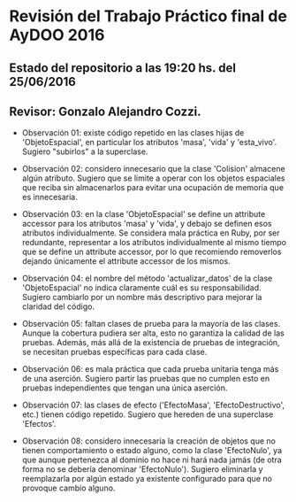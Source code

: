 # Revisión del Trabajo Práctico final de AyDOO 2016
## Estado del repositorio a las 19:20 hs. del 25/06/2016
## Revisor: Gonzalo Alejandro Cozzi.

* Observación 01: existe código repetido en las clases hijas de 'ObjetoEspacial', en particular los atributos 'masa', 'vida' y 'esta_vivo'. Sugiero "subirlos" a la superclase.

* Observación 02: considero innecesario que la clase 'Colision' almacene algún atributo. Sugiero que se limite a operar con los objetos espaciales que reciba sin almacenarlos para evitar una ocupación de memoria que es innecesaria.

* Observación 03: en la clase 'ObjetoEspacial' se define un attribute accessor para los atributos 'masa' y 'vida', y debajo se definen esos atributos individualmente. Se considera mala práctica en Ruby, por ser redundante, representar a los atributos individualmente al mismo tiempo que se define un attribute accessor, por lo que recomiendo removerlos dejando únicamente el attribute accessor de los mismos.

* Observación 04: el nombre del método 'actualizar_datos' de la clase 'ObjetoEspacial' no indica claramente cuál es su responsabilidad. Sugiero cambiarlo por un nombre más descriptivo para mejorar la claridad del código.

* Observación 05: faltan clases de prueba para la mayoría de las clases. Aunque la cobertura pudiera ser alta, esto no garantiza la calidad de las pruebas. Además, más allá de la existencia de pruebas de integración, se necesitan pruebas específicas para cada clase.

* Observación 06: es mala práctica que cada prueba unitaria tenga más de una aserción. Sugiero partir las pruebas que no cumplen esto en pruebas independientes que tengan una única aserción.

* Observación 07: las clases de efecto ('EfectoMasa', 'EfectoDestructivo', etc.) tienen código repetido. Sugiero que hereden de una superclase 'Efectos'.

* Observación 08: considero innecesaria la creación de objetos que no tienen comportamiento o estado alguno, como la clase 'EfectoNulo', ya que aunque pertenezca al dominio no hace ni hará nada jamás (de otra forma no se debería denominar 'EfectoNulo'). Sugiero eliminarla y reemplazarla por algún estado ya existente configurado para que no provoque cambio alguno.

